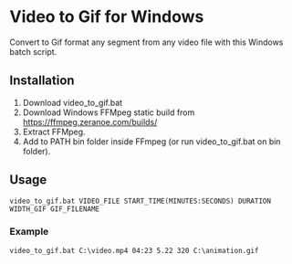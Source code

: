 # Video to Gif for Windows
Convert to Gif format any segment from any video file with this Windows batch script.
## Installation
1. Download video_to_gif.bat
2. Download Windows FFMpeg static build from https://ffmpeg.zeranoe.com/builds/
3. Extract FFMpeg.
4. Add to PATH bin folder inside FFmpeg (or run video_to_gif.bat on bin folder).
## Usage
```shell
video_to_gif.bat VIDEO_FILE START_TIME(MINUTES:SECONDS) DURATION WIDTH_GIF GIF_FILENAME
```
### Example
```shell
video_to_gif.bat C:\video.mp4 04:23 5.22 320 C:\animation.gif
```